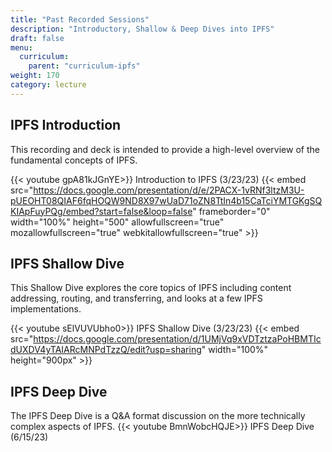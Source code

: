 ```yaml
---
title: "Past Recorded Sessions"
description: "Introductory, Shallow & Deep Dives into IPFS"
draft: false
menu:
  curriculum:
    parent: "curriculum-ipfs"
weight: 170
category: lecture
---
```


## IPFS Introduction

This recording and deck is intended to provide a high-level overview of the fundamental concepts of IPFS.

{{< youtube gpA81kJGnYE>}}
Introduction to IPFS (3/23/23)
{{< embed src="https://docs.google.com/presentation/d/e/2PACX-1vRNf3ltzM3U-pUEOHT08QIAF6fqHOQW9ND8X97wUaD71oZN8TtIn4b15CaTciYMTGKgSQKIApFuyPQg/embed?start=false&loop=false" frameborder="0" width="100%" height="500" allowfullscreen="true" mozallowfullscreen="true" webkitallowfullscreen="true" >}}

## IPFS Shallow Dive

This Shallow Dive explores the core topics of IPFS including content addressing, routing, and transferring, and looks at a few IPFS implementations.

{{< youtube sElVUVUbho0>}}
IPFS Shallow Dive (3/23/23)
{{< embed src="https://docs.google.com/presentation/d/1UMjVq9xVDTztzaPoHBMTIcdUXDV4yTAIARcMNPdTzzQ/edit?usp=sharing" width="100%" height="900px" >}}

## IPFS Deep Dive

The IPFS Deep Dive is a Q&A format discussion on the more technically complex aspects of IPFS.
{{< youtube BmnWobcHQJE>}}
IPFS Deep Dive (6/15/23)
